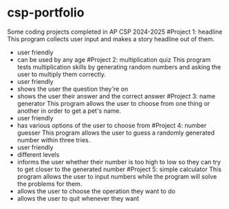 # csp-portfolio
Some coding projects completed in AP CSP 2024-2025
#Project 1: headline
This program collects user input and makes a story headline out of them.
- user friendly
- can be used by any age
#Project 2: multiplication quiz
This program tests multiplication skills by generating random numbers and asking the user to multiply them correctly.
- user friendly
- shows the user the question they're on
- shows the user their answer and the correct answer
#Project 3: name generator
This program allows the user to choose from one thing or another in order to get a pet's name.
- user friendly
- has various options of the user to choose from
#Project 4: number guesser
This program allows the user to guess a randomly generated number within three tries.
- user friendly
- different levels
- informs the user whether their number is too high to low so they can try to get closer to the generated number
#Project 5: simple calculator
This program allows the user to input numbers while the program will solve the problems for them.
- allows the user to choose the operation they want to do
- allows the user to quit whenever they want
